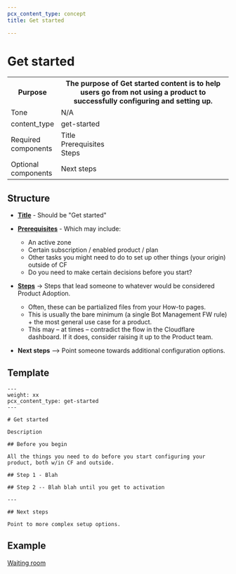 ```yaml
---
pcx_content_type: concept
title: Get started

---
```


# Get started

<table>
  <tr>
    <th style="width:20%">Purpose</th>
    <th>The purpose of Get started content is to help users go from not using a product to successfully configuring and setting up.</th>
  </tr>
  <tr>
    <td>Tone</td>
    <td>N/A</td>
  </tr>
  <tr>
    <td>content_type</td>
    <td>get-started</td>
  </tr>
  <tr>
    <td>Required components</td>
    <td>Title <br/> Prerequisites <br/> Steps</td>
  </tr>
  <tr>
    <td>Optional components</td>
    <td>Next steps</td>
  </tr>
</table>

## Structure

+ [**Title**](/style-guide/content-strategy/documentation-content-strategy/component-attributes/titles/) - Should be "Get started"

+ [**Prerequisites**](/style-guide/content-strategy/documentation-content-strategy/component-attributes/prerequisites/) - Which may include:
  + An active zone
  + Certain subscription / enabled product / plan
  + Other tasks you might need to do to set up other things (your origin) outside of CF
  + Do you need to make certain decisions before you start?
+ [**Steps**](/style-guide/content-strategy/documentation-content-strategy/component-attributes/steps-tasks-procedures/) → Steps that lead someone to whatever would be considered Product Adoption.
  + Often, these can be partialized files from your How-to pages.
  + This is usually the bare minimum (a single Bot Management FW rule) + the most general use case for a product.
  + This may – at times – contradict the flow in the Cloudflare dashboard. If it does, consider raising it up to the Product team.
+ **Next steps** –> Point someone towards additional configuration options.

## Template

```
---
weight: xx
pcx_content_type: get-started
---
 
# Get started
 
Description
 
## Before you begin
 
All the things you need to do before you start configuring your product, both w/in CF and outside.
 
## Step 1 - Blah
 
## Step 2 -- Blah blah until you get to activation
 
---
 
## Next steps
 
Point to more complex setup options.
```

## Example

[Waiting room](/waiting-room/get-started/)
